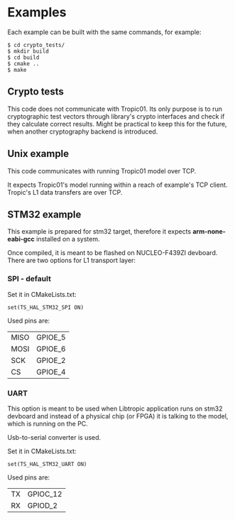 # Examples

Each example can be built with the same commands, for example:

```
$ cd crypto_tests/
$ mkdir build
$ cd build
$ cmake ..
$ make

```

## Crypto tests

This code does not communicate with Tropic01. Its only purpose is to run cryptographic test vectors through library's crypto interfaces and check if they calculate correct results. Might be practical to keep this for the future, when another cryptography backend is introduced.


## Unix example

This code communicates with running Tropic01 model over TCP.

It expects Tropic01's model running within a reach of example's TCP client. Tropic's L1 data transfers are over TCP.


## STM32 example

This example is prepared for stm32 target, therefore it expects **arm-none-eabi-gcc** installed on a system.

Once compiled, it is meant to be flashed on NUCLEO-F439ZI devboard. There are two options for L1 transport layer:

### SPI - default

Set it in CMakeLists.txt:

```
set(TS_HAL_STM32_SPI ON)
```

Used pins are:

|       |          |
|-------|----------|
|  MISO | GPIOE_5  |
|  MOSI | GPIOE_6  |
|  SCK  | GPIOE_2  |
|  CS   | GPIOE_4  |


### UART

This option is meant to be used when Libtropic application runs on stm32 devboard and instead of a physical chip (or FPGA) it is talking to the model, which is running on the PC.

Usb-to-serial converter is used.


Set it in CMakeLists.txt:

```
set(TS_HAL_STM32_UART ON)
```

Used pins are:

|       |           |
|-------|-----------|
|  TX   | GPIOC_12  |
|  RX   | GPIOD_2   |


